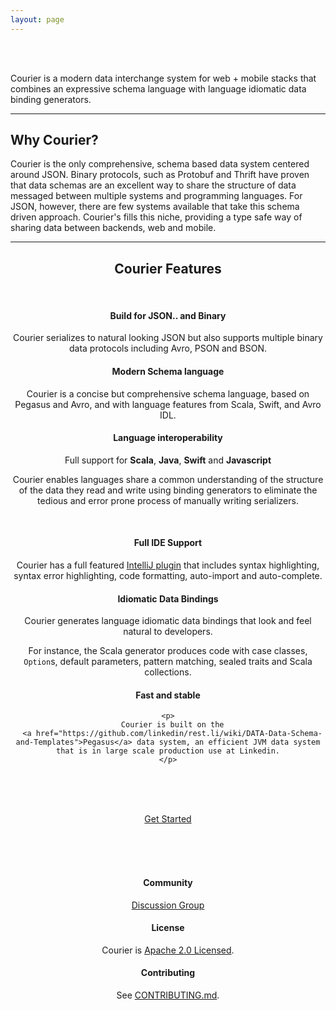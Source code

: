 ```yaml
---
layout: page
---
```

<br><br>
<div class="row">
  <div class="col-md-12">
    <p class="lead">
      Courier is a modern data interchange system for web + mobile stacks that combines an expressive schema language with language idiomatic data binding generators.
    </p>
  </div>
</div>
<hr>
<div class="row">
  <div class="col-md-12">
    <a id="why-courier"></a>
    <h2>Why Courier?</h2>
    <p class="lead">
    Courier is the only comprehensive, schema based data system centered around JSON.
    Binary protocols, such as Protobuf and Thrift have proven that data
    schemas are an excellent way to share the structure of data messaged
    between multiple systems and programming languages. For JSON, however, there are
    few systems available that take this schema driven approach. Courier's
    fills this niche, providing a type safe way of sharing data between
    backends, web and mobile.
    </p>
  </div>
</div>

<hr>

<div class="row">
  <a id="features"></a>
  <div class="col-md-12"><center><h2>Courier Features</h2></center></div>
</div>
<br>
<div class="row">
  <div class="col-md-4" style="text-align: center;">
  <h4>
    Build for JSON.. and Binary
  </h4>
  <p>Courier serializes to natural looking JSON but also supports multiple binary data protocols including Avro, PSON and BSON.</p>

  </div>

  <div class="col-md-4" style="text-align: center;">
    <h4>
      Modern Schema language
    </h4>
    <p>
      Courier is a concise but comprehensive schema language, based on
      Pegasus and Avro, and with language features from Scala, Swift, and Avro IDL.
    </p>
  </div>
  <div class="col-md-4" style="text-align: center;">
    <h4>
      Language interoperability
    </h4>
    <p>Full support for <strong>Scala</strong>, <strong>Java</strong>, <strong>Swift</strong> and  <strong>Javascript</strong></p>
    <p>
      Courier enables languages share a common understanding of the structure of the data they read and write using binding generators to eliminate the tedious and error prone process of manually writing serializers.
    </p>
  </div>
</div>
<br>
<div class="row">
  <div class="col-md-4" style="text-align: center;">
    <h4>
      Full IDE Support
    </h4>
    <p>
      Courier has a full featured
      <a href="https://plugins.jetbrains.com/plugin/8005?pr=idea">IntelliJ plugin</a>
      that includes syntax highlighting,
      syntax error highlighting, code formatting, auto-import and auto-complete.
    </p>
  </div>

  <div class="col-md-4" style="text-align: center;">
    <h4>
      Idiomatic Data Bindings
    </h4>
    <p>
      Courier generates language idiomatic data bindings that look and feel natural to developers.
    </p>
    <p>
      For instance, the Scala generator produces code with case classes, <code>Option</code>s, default parameters, pattern matching, sealed traits and Scala collections.
    </p>
  </div>

  <div class="col-md-4" style="text-align: center;">
    <h4>
      Fast and stable
    </h4>

    <p>
      Courier is built on the
      <a href="https://github.com/linkedin/rest.li/wiki/DATA-Data-Schema-and-Templates">Pegasus</a> data system, an efficient JVM data system that is in large scale production use at Linkedin.
    </p>
  </div>
</div>

<br><br><br>

<div class="row">
  <div class="col-md-12" style="text-align: center;">
    <a href="/gettingstarted/#getting-started" role="button" class="btn btn-primary btn-lg">Get Started</a>
  </div>
</div>

<br><br><br>

<div class="row">
  <div class="col-md-4" style="text-align: center;">
    <h4>
      Community
    </h4>
    <p>
      <a href="https://groups.google.com/d/forum/courier">Discussion Group</a>
    </p>
  </div>
  <div class="col-md-4" style="text-align: center;">
    <h4>
      License
    </h4>
    <p>
      Courier is <a href="https://github.com/coursera/courier/blob/master/LICENSE.txt">Apache 2.0 Licensed</a>.
    </p>
  </div>

  <div class="col-md-4" style="text-align: center;">
    <h4>
      Contributing
    </h4>
    <p>
    See
    <a href="https://github.com/coursera/courier/blob/master/CONTRIBUTING.md">CONTRIBUTING.md</a>.
    </p>
  </div>
</div>
